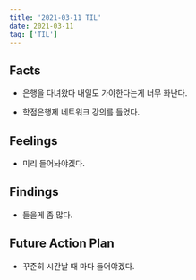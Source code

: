 ```yaml
---
title: '2021-03-11 TIL'
date: 2021-03-11
tag: ['TIL']
---
```


## Facts

- 은행을 다녀왔다 내일도 가야한다는게 너무 화난다.

- 학점은행제 네트워크 강의를 들었다.

## Feelings

- 미리 들어놔야겠다.

## Findings

- 들을게 좀 많다.

## Future Action Plan

- 꾸준히 시간날 때 마다 들어야겠다.
